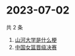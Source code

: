 # 2023-07-02

共 2 条

<!-- BEGIN ZHIHUSEARCH -->
<!-- 最后更新时间 Sun Jul 02 2023 05:05:32 GMT+0800 (China Standard Time) -->
1. [山河大学是什么梗](https://www.zhihu.com/search?q=山河大学是什么梗)
1. [中国女篮晋级决赛](https://www.zhihu.com/search?q=中国女篮晋级决赛)
<!-- END ZHIHUSEARCH -->
